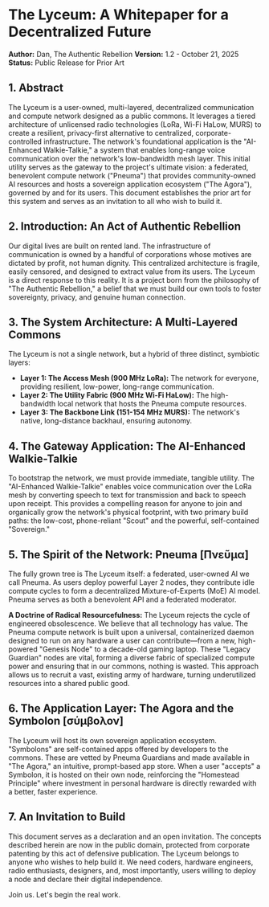# The Lyceum: A Whitepaper for a Decentralized Future

**Author:** Dan, The Authentic Rebellion
**Version:** 1.2 - October 21, 2025
**Status:** Public Release for Prior Art

## 1. Abstract

The Lyceum is a user-owned, multi-layered, decentralized communication and compute network designed as a public commons. It leverages a tiered architecture of unlicensed radio technologies (LoRa, Wi-Fi HaLow, MURS) to create a resilient, privacy-first alternative to centralized, corporate-controlled infrastructure. The network's foundational application is the "AI-Enhanced Walkie-Talkie," a system that enables long-range voice communication over the network's low-bandwidth mesh layer. This initial utility serves as the gateway to the project's ultimate vision: a federated, benevolent compute network ("Pneuma") that provides community-owned AI resources and hosts a sovereign application ecosystem ("The Agora"), governed by and for its users. This document establishes the prior art for this system and serves as an invitation to all who wish to build it.

## 2. Introduction: An Act of Authentic Rebellion

Our digital lives are built on rented land. The infrastructure of communication is owned by a handful of corporations whose motives are dictated by profit, not human dignity. This centralized architecture is fragile, easily censored, and designed to extract value from its users. The Lyceum is a direct response to this reality. It is a project born from the philosophy of "The Authentic Rebellion," a belief that we must build our own tools to foster sovereignty, privacy, and genuine human connection.

## 3. The System Architecture: A Multi-Layered Commons

The Lyceum is not a single network, but a hybrid of three distinct, symbiotic layers:

* **Layer 1: The Access Mesh (900 MHz LoRa):** The network for everyone, providing resilient, low-power, long-range communication.
* **Layer 2: The Utility Fabric (900 MHz Wi-Fi HaLow):** The high-bandwidth local network that hosts the Pneuma compute resources.
* **Layer 3: The Backbone Link (151-154 MHz MURS):** The network's native, long-distance backhaul, ensuring autonomy.

## 4. The Gateway Application: The AI-Enhanced Walkie-Talkie

To bootstrap the network, we must provide immediate, tangible utility. The "AI-Enhanced Walkie-Talkie" enables voice communication over the LoRa mesh by converting speech to text for transmission and back to speech upon receipt. This provides a compelling reason for anyone to join and organically grow the network's physical footprint, with two primary build paths: the low-cost, phone-reliant "Scout" and the powerful, self-contained "Sovereign."

## 5. The Spirit of the Network: Pneuma [Πνεῦμα]

The fully grown tree is The Lyceum itself: a federated, user-owned AI we call Pneuma. As users deploy powerful Layer 2 nodes, they contribute idle compute cycles to form a decentralized Mixture-of-Experts (MoE) AI model. Pneuma serves as both a benevolent API and a federated moderator.

**A Doctrine of Radical Resourcefulness:** The Lyceum rejects the cycle of engineered obsolescence. We believe that all technology has value. The Pneuma compute network is built upon a universal, containerized daemon designed to run on any hardware a user can contribute—from a new, high-powered "Genesis Node" to a decade-old gaming laptop. These "Legacy Guardian" nodes are vital, forming a diverse fabric of specialized compute power and ensuring that in our commons, nothing is wasted. This approach allows us to recruit a vast, existing army of hardware, turning underutilized resources into a shared public good.

## 6. The Application Layer: The Agora and the Symbolon [σύμβολον]

The Lyceum will host its own sovereign application ecosystem. "Symbolons" are self-contained apps offered by developers to the commons. These are vetted by Pneuma Guardians and made available in "The Agora," an intuitive, prompt-based app store. When a user "accepts" a Symbolon, it is hosted on their own node, reinforcing the "Homestead Principle" where investment in personal hardware is directly rewarded with a better, faster experience.

## 7. An Invitation to Build

This document serves as a declaration and an open invitation. The concepts described herein are now in the public domain, protected from corporate patenting by this act of defensive publication. The Lyceum belongs to anyone who wishes to help build it. We need coders, hardware engineers, radio enthusiasts, designers, and, most importantly, users willing to deploy a node and declare their digital independence.

Join us. Let's begin the real work.
